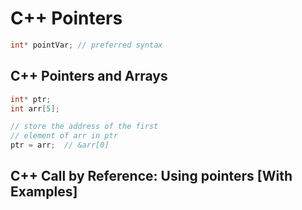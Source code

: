 # C++ Pointers

```c
int* pointVar; // preferred syntax
```

## C++ Pointers and Arrays

```c
int* ptr;
int arr[5];

// store the address of the first
// element of arr in ptr
ptr = arr;  // &arr[0]
```

## C++ Call by Reference: Using pointers [With Examples]